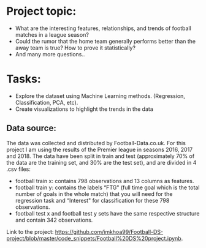 # Project topic: 
- What are the interesting features, relationships, and trends of football matches in a league season? 
- Could the rumor that the home team generally performs better than the away team is true? How to prove it statistically?
- And many more questions..

# Tasks:
- Explore the dataset using Machine Learning methods. (Regression, Classification, PCA, etc).
- Create visualizations to highlight the trends in the data 

## Data source: 
The data was collected and distributed by Football-Data.co.uk. For this project I am using the results of the Premier league in seasons 2016, 2017 and 2018. The data have been split in train and test (approximately 70% of the data are the training set, and 30% are the test set), and are divided in 4 .csv files:
- football train x: contains 798 observations and 13 columns as features.
- football train y: contains the labels “FTG" (full time goal which is the total number of goals in the whole
match) that you will need for the regression task and “Interest" for classification for these 798 observations.
- football test x and football test y sets have the same respective structure and contain 342 observations.

Link to the project: https://github.com/imkhoa99/Football-DS-project/blob/master/code_snippets/Football%20DS%20project.ipynb.
